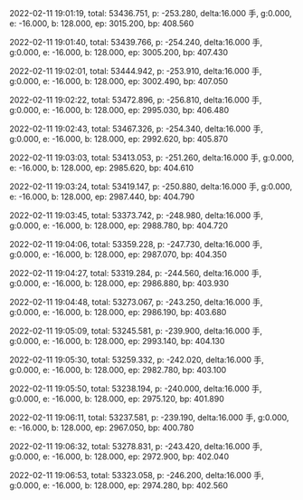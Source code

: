 2022-02-11 19:01:19, total: 53436.751, p: -253.280, delta:16.000 手, g:0.000, e: -16.000, b: 128.000, ep: 3015.200, bp: 408.560

2022-02-11 19:01:40, total: 53439.766, p: -254.240, delta:16.000 手, g:0.000, e: -16.000, b: 128.000, ep: 3005.200, bp: 407.430

2022-02-11 19:02:01, total: 53444.942, p: -253.910, delta:16.000 手, g:0.000, e: -16.000, b: 128.000, ep: 3002.490, bp: 407.050

2022-02-11 19:02:22, total: 53472.896, p: -256.810, delta:16.000 手, g:0.000, e: -16.000, b: 128.000, ep: 2995.030, bp: 406.480

2022-02-11 19:02:43, total: 53467.326, p: -254.340, delta:16.000 手, g:0.000, e: -16.000, b: 128.000, ep: 2992.620, bp: 405.870

2022-02-11 19:03:03, total: 53413.053, p: -251.260, delta:16.000 手, g:0.000, e: -16.000, b: 128.000, ep: 2985.620, bp: 404.610

2022-02-11 19:03:24, total: 53419.147, p: -250.880, delta:16.000 手, g:0.000, e: -16.000, b: 128.000, ep: 2987.440, bp: 404.790

2022-02-11 19:03:45, total: 53373.742, p: -248.980, delta:16.000 手, g:0.000, e: -16.000, b: 128.000, ep: 2988.780, bp: 404.720

2022-02-11 19:04:06, total: 53359.228, p: -247.730, delta:16.000 手, g:0.000, e: -16.000, b: 128.000, ep: 2987.070, bp: 404.350

2022-02-11 19:04:27, total: 53319.284, p: -244.560, delta:16.000 手, g:0.000, e: -16.000, b: 128.000, ep: 2986.880, bp: 403.930

2022-02-11 19:04:48, total: 53273.067, p: -243.250, delta:16.000 手, g:0.000, e: -16.000, b: 128.000, ep: 2986.190, bp: 403.680

2022-02-11 19:05:09, total: 53245.581, p: -239.900, delta:16.000 手, g:0.000, e: -16.000, b: 128.000, ep: 2993.140, bp: 404.130

2022-02-11 19:05:30, total: 53259.332, p: -242.020, delta:16.000 手, g:0.000, e: -16.000, b: 128.000, ep: 2982.780, bp: 403.100

2022-02-11 19:05:50, total: 53238.194, p: -240.000, delta:16.000 手, g:0.000, e: -16.000, b: 128.000, ep: 2975.120, bp: 401.890

2022-02-11 19:06:11, total: 53237.581, p: -239.190, delta:16.000 手, g:0.000, e: -16.000, b: 128.000, ep: 2967.050, bp: 400.780

2022-02-11 19:06:32, total: 53278.831, p: -243.420, delta:16.000 手, g:0.000, e: -16.000, b: 128.000, ep: 2972.900, bp: 402.040

2022-02-11 19:06:53, total: 53323.058, p: -246.200, delta:16.000 手, g:0.000, e: -16.000, b: 128.000, ep: 2974.280, bp: 402.560